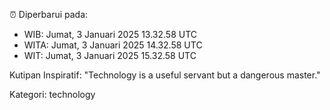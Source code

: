⏰ Diperbarui pada:
- WIB: Jumat, 3 Januari 2025 13.32.58 UTC
- WITA: Jumat, 3 Januari 2025 14.32.58 UTC
- WIT: Jumat, 3 Januari 2025 15.32.58 UTC

Kutipan Inspiratif:
"Technology is a useful servant but a dangerous master."


Kategori: technology

